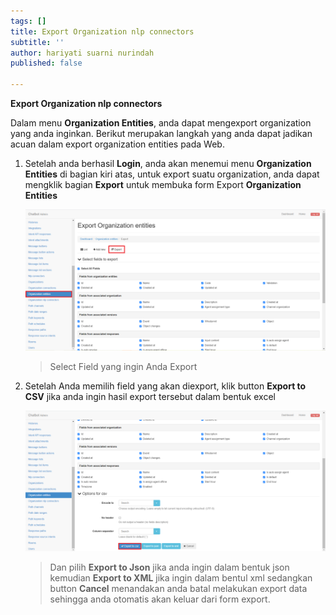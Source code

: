 ```yaml
---
tags: []
title: Export Organization nlp connectors
subtitle: ''
author: hariyati suarni nurindah
published: false

---
```

**Export Organization nlp connectors**

Dalam menu **Organization Entities**, anda dapat mengexport organization yang anda inginkan. Berikut merupakan langkah yang anda dapat jadikan acuan dalam export organization entities pada Web.

1. Setelah anda berhasil **Login**, anda akan menemui menu **Organization Entities** di bagian kiri atas, untuk export suatu organization, anda dapat mengklik bagian **Export** untuk membuka form Export **Organization Entities**

   ![](/uploads/organizationsentities4.PNG)

   > Select Field yang ingin Anda Export
2. Setelah Anda memilih field yang akan diexport, klik button **Export to CSV** jika anda ingin hasil export tersebut dalam bentuk excel

   ![](/uploads/organizationsentities5.PNG)

   > Dan pilih **Export to Json** jika anda ingin dalam bentuk json kemudian **Export to XML** jika ingin dalam bentul xml sedangkan button **Cancel** menandakan anda batal melakukan export data sehingga anda otomatis akan keluar dari form export.